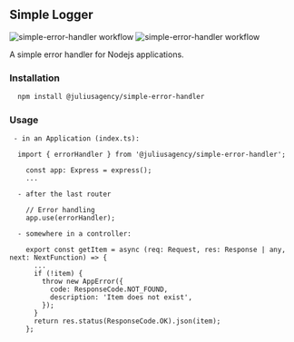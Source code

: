 ## Simple Logger
![simple-error-handler workflow](https://github.com/juliusagency/jla-node-monorepo/actions/workflows/simple-error-handler-test.yaml/badge.svg)
![simple-error-handler workflow](https://github.com/juliusagency/jla-node-monorepo/actions/workflows/simple-error-handler-github.yaml/badge.svg)

A simple error handler for Nodejs applications.

### Installation
```bash
  npm install @juliusagency/simple-error-handler
```
### Usage
```
 - in an Application (index.ts):

  import { errorHandler } from '@juliusagency/simple-error-handler';

    const app: Express = express();
    ...

  - after the last router
    
    // Error handling 
    app.use(errorHandler);

  - somewhere in a controller:

    export const getItem = async (req: Request, res: Response | any, next: NextFunction) => {
      ...
      if (!item) {
        throw new AppError({
          code: ResponseCode.NOT_FOUND,
          description: 'Item does not exist',
        });
      }
      return res.status(ResponseCode.OK).json(item);
    };
```
